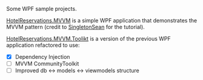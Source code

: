 Some WPF sample projects.  

[HotelReservations.MVVM]() is a simple WPF application that demonstrates the MVVM pattern (credit to [SingletonSean](https://www.youtube.com/@SingletonSean) for the tutorial).  

[HotelReservations.MVVM.Toolikt]() is a version of the previous WPF application refactored to use:
- [x] Dependency Injection
- [ ] MVVM CommunityToolkit
- [ ] Improved db <-> models <-> viewmodels structure